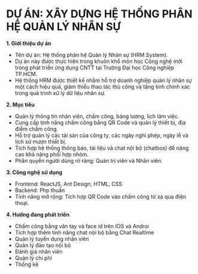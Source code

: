 # DỰ ÁN: XÂY DỰNG HỆ THỐNG PHÂN HỆ QUẢN LÝ NHÂN SỰ

**1. Giới thiệu dự án**
+ Tên dự án: Hệ thống phân hệ Quản lý Nhân sự (HRM System).
+ Dự án này được thực hiện trong khuôn khổ môn học Công nghệ mới trong phát triển ứng dụng CNTT tại Trường Đại học Công nghiệp TP.HCM.
+ Hệ thống HRM được thiết kế nhằm hỗ trợ doanh nghiệp quản lý nhân sự một cách hiệu quả, giảm thiểu thao tác thủ công và tăng tính chính xác trong quá trình xử lý dữ liệu nhân sự.

**2. Mục tiêu**
+ Quản lý thông tin nhân viên, chấm công, bảng lương, lịch làm việc.
+ Cung cấp tính năng chấm công bằng QR Code và quản lý thiết bị, địa điểm chấm công.
+ Hỗ trợ quản lý các tài sản của công ty, các ngày nghỉ phép, ngày lễ và lịch sử mượn thiết bị.
+ Tích hợp hệ thống thông báo, tài liệu và chat nội bộ (chatbox) để nâng cao khả năng phối hợp nhóm.
+ Phân quyền người dùng rõ ràng: Quản trị viên và Nhân viên.

**3. Công nghệ sử dụng**
+ Frontend: ReactJS, Ant Design, HTML, CSS
+ Backend: Php thuần
+ Tính năng mở rộng: Tích hợp QR Code vào chấm công từ xa qua điện thoại.

**4. Hướng đang phát triển**
+ Chấm công bằng vân tay và face id trên IOS và Androi
+ Tích hợp thêm tính năng chat nội bộ bằng Chat Realtime
+ Quản lý tuyển dụng nhân viên
+ Quản lý đào tạo nội bộ
+ Đánh giá nhân viên
+ Quản lý chi phí
+ Thống kê
